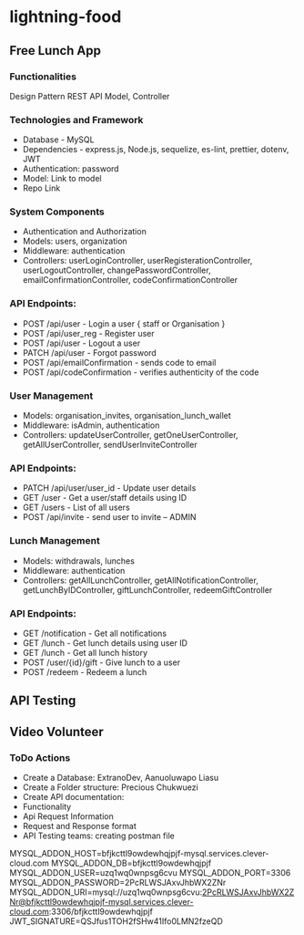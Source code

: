 ﻿# lightning-food

## Free Lunch App

### Functionalities

Design Pattern
REST API
Model, Controller

### Technologies and Framework

- Database - MySQL
- Dependencies - express.js, Node.js, sequelize, es-lint, prettier, dotenv, JWT
- Authentication: password
- Model: Link to model
- Repo Link

### System Components

- Authentication and Authorization
- Models: users, organization
- Middleware: authentication
- Controllers: userLoginController, userRegisterationController, userLogoutController, changePasswordController,
  emailConfirmationController, codeConfirmationController

### API Endpoints:

- POST /api/user - Login a user { staff or Organisation }
- POST /api/user_reg - Register user
- POST /api/user - Logout a user
- PATCH /api/user - Forgot password
- POST /api/emailConfirmation - sends code to email
- POST /api/codeConfirmation - verifies authenticity of the code

### User Management

- Models: organisation_invites, organisation_lunch_wallet
- Middleware: isAdmin, authentication
- Controllers: updateUserController, getOneUserController, getAllUserController, sendUserInviteController

### API Endpoints:

- PATCH /api/user/user_id - Update user details
- GET /user - Get a user/staff details using ID
- GET /users - List of all users
- POST /api/invite - send user to invite – ADMIN

### Lunch Management

- Models: withdrawals, lunches
- Middleware: authentication
- Controllers: getAllLunchController, getAllNotificationController, getLunchByIDController, giftLunchController, redeemGiftController

### API Endpoints:

- GET /notification - Get all notifications
- GET /lunch - Get lunch details using user ID
- GET /lunch - Get all lunch history
- POST /user/{id}/gift - Give lunch to a user
- POST /redeem - Redeem a lunch

## API Testing

## Video Volunteer

### ToDo Actions

- Create a Database: ExtranoDev, Aanuoluwapo Liasu
- Create a Folder structure: Precious Chukwuezi
- Create API documentation:
- Functionality
- Api Request Information
- Request and Response format
- API Testing teams: creating postman file

MYSQL_ADDON_HOST=bfjkcttl9owdewhqjpjf-mysql.services.clever-cloud.com
MYSQL_ADDON_DB=bfjkcttl9owdewhqjpjf
MYSQL_ADDON_USER=uzq1wq0wnpsg6cvu
MYSQL_ADDON_PORT=3306
MYSQL_ADDON_PASSWORD=2PcRLWSJAxvJhbWX2ZNr
MYSQL_ADDON_URI=mysql://uzq1wq0wnpsg6cvu:2PcRLWSJAxvJhbWX2ZNr@bfjkcttl9owdewhqjpjf-mysql.services.clever-cloud.com:3306/bfjkcttl9owdewhqjpjf
JWT_SIGNATURE=QSJfus1TOH2fSHw41Ifo0LMN2fzeQD
